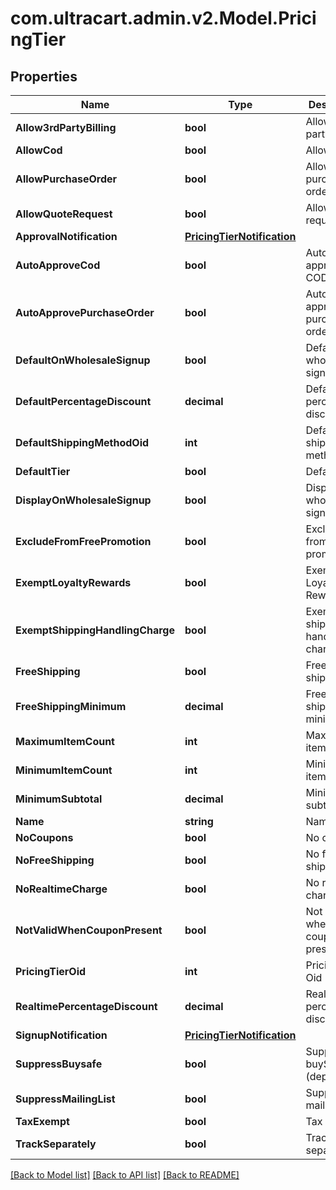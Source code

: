 
# com.ultracart.admin.v2.Model.PricingTier

## Properties

Name | Type | Description | Notes
------------ | ------------- | ------------- | -------------
**Allow3rdPartyBilling** | **bool** | Allow 3rd party billing | [optional] 
**AllowCod** | **bool** | Allow COD | [optional] 
**AllowPurchaseOrder** | **bool** | Allow purchase order | [optional] 
**AllowQuoteRequest** | **bool** | Allow quote request | [optional] 
**ApprovalNotification** | [**PricingTierNotification**](PricingTierNotification.md) |  | [optional] 
**AutoApproveCod** | **bool** | Auto approve COD | [optional] 
**AutoApprovePurchaseOrder** | **bool** | Auto approve purchase order | [optional] 
**DefaultOnWholesaleSignup** | **bool** | Default on wholesale signup | [optional] 
**DefaultPercentageDiscount** | **decimal** | Default percentage discount | [optional] 
**DefaultShippingMethodOid** | **int** | Default shipping method oid | [optional] 
**DefaultTier** | **bool** | Default tier | [optional] 
**DisplayOnWholesaleSignup** | **bool** | Display on wholesale signup | [optional] 
**ExcludeFromFreePromotion** | **bool** | Exclude from free promotion | [optional] 
**ExemptLoyaltyRewards** | **bool** | Exempt from Loyalty Rewards | [optional] 
**ExemptShippingHandlingCharge** | **bool** | Exempt shipping handling charge | [optional] 
**FreeShipping** | **bool** | Free shipping | [optional] 
**FreeShippingMinimum** | **decimal** | Free shipping minimum | [optional] 
**MaximumItemCount** | **int** | Maximum item count | [optional] 
**MinimumItemCount** | **int** | Minimum item count | [optional] 
**MinimumSubtotal** | **decimal** | Minimum subtotal | [optional] 
**Name** | **string** | Name | [optional] 
**NoCoupons** | **bool** | No coupons | [optional] 
**NoFreeShipping** | **bool** | No free shipping | [optional] 
**NoRealtimeCharge** | **bool** | No realtime charge | [optional] 
**NotValidWhenCouponPresent** | **bool** | Not valid when coupon present | [optional] 
**PricingTierOid** | **int** | Pricing Tier Oid | [optional] 
**RealtimePercentageDiscount** | **decimal** | Realtime percentage discount | [optional] 
**SignupNotification** | [**PricingTierNotification**](PricingTierNotification.md) |  | [optional] 
**SuppressBuysafe** | **bool** | Suppress buySAFE (deprecated) | [optional] 
**SuppressMailingList** | **bool** | Suppress mailing list | [optional] 
**TaxExempt** | **bool** | Tax Exempt | [optional] 
**TrackSeparately** | **bool** | Track separately | [optional] 

[[Back to Model list]](../README.md#documentation-for-models)
[[Back to API list]](../README.md#documentation-for-api-endpoints)
[[Back to README]](../README.md)

